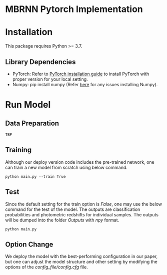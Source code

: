 # MBRNN Pytorch Implementation

# Installation
This package requires Python >= 3.7.

## Library Dependencies 
- PyTorch: Refer to [PyTorch installation guide](https://pytorch.org/get-started/locally/) to install PyTorch with proper version for your local setting.
- Numpy: pip install numpy (Refer [here](https://github.com/numpy/numpy) for any issues installing Numpy).

# Run Model

## Data Preparation
```
TBP
```

## Training
Although our deploy version code includes the pre-trained network, one can train a new model from scratch using below command.
```
python main.py --train True
```

## Test
Since the default setting for the train option is *False*, one may use the below command for the test of the model. The outputs are classification probabilities and photometric redshifts for individual samples. The outputs will be dumped into the folder *Outputs* with *npy* format.
```
python main.py
```

## Option Change
We deploy the model with the best-performing configuration in our paper, but one can adjust the model structure and other setting by modifying the options of the *config_file/config.cfg* file.
